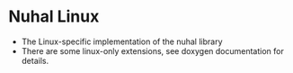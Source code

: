 # Nuhal Linux
* The Linux-specific implementation of the nuhal library
* There are some linux-only extensions, see doxygen documentation for details.
